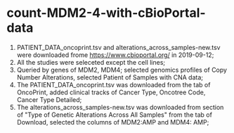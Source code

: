 # count-MDM2-4-with-cBioPortal-data

1. PATIENT_DATA_oncoprint.tsv and alterations_across_samples-new.tsv were downloaded frome https://www.cbioportal.org/ in 2019-09-12;
2. All the studies were seleceted except the cell lines;
3. Queried by genes of MDM2, MDM4; selected genomics profiles of Copy Number Alterations, selected Patient of Samples with CNA data;
4. The PATIENT_DATA_oncoprint.tsv was downloaded from the tab of OncoPrint, added clinical tracks of Cancer Type, Oncotree Code, Cancer Type Detailed;
5. The alterations_across_samples-new.tsv was downloaded from section of "Type of Genetic Alterations Across All Samples" from the tab of Download, selected the columns of MDM2:AMP and MDM4: AMP;